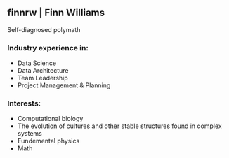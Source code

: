 ## finnrw | Finn Williams

Self-diagnosed polymath

### Industry experience in:
* Data Science
* Data Architecture
* Team Leadership
* Project Management & Planning

### Interests:
* Computational biology
* The evolution of cultures and other stable structures found in complex systems
* Fundemental physics
* Math 
